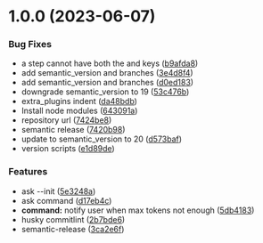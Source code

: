# 1.0.0 (2023-06-07)


### Bug Fixes

* a step cannot have both the  and  keys ([b9afda8](https://github.com/micksatana/ask-openai-cli/commit/b9afda80ac490081de207318c76f79b165a0c64d))
* add semantic_version and branches ([3e4d8f4](https://github.com/micksatana/ask-openai-cli/commit/3e4d8f4dcc3f8efe0fa99caa06b82c3a9ae926df))
* add semantic_version and branches ([d0ed183](https://github.com/micksatana/ask-openai-cli/commit/d0ed183e5a26cc0450e7fcaf0851340648f4a4fe))
* downgrade semantic_version to 19 ([53c476b](https://github.com/micksatana/ask-openai-cli/commit/53c476bb3e1ad10203f261b5d4d39f208620d450))
* extra_plugins indent ([da48bdb](https://github.com/micksatana/ask-openai-cli/commit/da48bdba6c19613ce7dce69e6c86aeca57268f71))
* Install node modules ([643091a](https://github.com/micksatana/ask-openai-cli/commit/643091a02cf9a56c73b429e12e40a15da74fc43c))
* repository url ([7424be8](https://github.com/micksatana/ask-openai-cli/commit/7424be815706352a59dbffc2fae14c77934061c7))
* semantic release ([7420b98](https://github.com/micksatana/ask-openai-cli/commit/7420b9813b1e3ac44e23da4a5394c563507fb2f5))
* update to semantic_version to 20 ([d573baf](https://github.com/micksatana/ask-openai-cli/commit/d573baf8050962b094b1820cde454df946db2ed9))
* version scripts ([e1d89de](https://github.com/micksatana/ask-openai-cli/commit/e1d89dea23dcfc070ec500fb5611012bccb13967))


### Features

* ask --init ([5e3248a](https://github.com/micksatana/ask-openai-cli/commit/5e3248abfe94452c52beab133db2cd551b444db1))
* ask command ([d17eb4c](https://github.com/micksatana/ask-openai-cli/commit/d17eb4cf0e8ff3e2cfbba5a3713e6dc6c9c37ba1))
* **command:** notify user when max tokens not enough ([5db4183](https://github.com/micksatana/ask-openai-cli/commit/5db41837eee21d626dc3a44b844bb2fdca69419d))
* husky commitlint ([2b7bde6](https://github.com/micksatana/ask-openai-cli/commit/2b7bde6ab7a31e29021028768043910f2e196262))
* semantic-release ([3ca2e6f](https://github.com/micksatana/ask-openai-cli/commit/3ca2e6f581ae4e113ecdc5795ad00034622ec59f))
